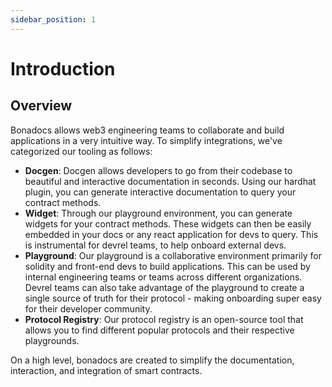 ```yaml
---
sidebar_position: 1
---
```


# Introduction

## Overview

Bonadocs allows web3 engineering teams to collaborate and build applications in a very intuitive way. To simplify integrations, we've categorized our tooling as follows:

* **Docgen**: Docgen allows developers to go from their codebase to beautiful and interactive documentation in seconds. Using our hardhat plugin, you can generate interactive documentation to query your contract methods.
* **Widget**: Through our playground environment, you can generate widgets for your contract methods. These widgets can then be easily embedded in your docs or any react application for devs to query. This is instrumental for devrel teams, to help onboard external devs.
* **Playground**: Our playground is a collaborative environment primarily for solidity and front-end devs to build applications. This can be used by internal engineering teams or teams across different organizations. Devrel teams can also take advantage of the playground to create a single source of truth for their protocol - making onboarding super easy for their developer community.
* **Protocol Registry**: Our protocol registry is an open-source tool that allows you to find different popular protocols and their respective playgrounds.

On a high level, bonadocs are created to simplify the documentation, interaction, and integration of smart contracts.
